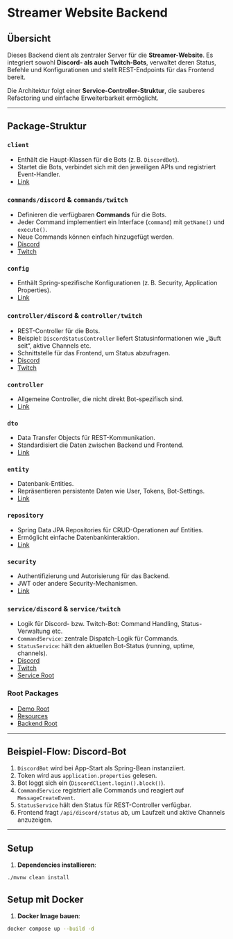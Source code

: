 # Streamer Website Backend

## Übersicht

Dieses Backend dient als zentraler Server für die **Streamer-Website**.
Es integriert sowohl **Discord- als auch Twitch-Bots**, verwaltet deren Status, Befehle und Konfigurationen und stellt REST-Endpoints für das Frontend bereit.

Die Architektur folgt einer **Service-Controller-Struktur**, die sauberes Refactoring und einfache Erweiterbarkeit ermöglicht.

---

## Package-Struktur

### `client`
- Enthält die Haupt-Klassen für die Bots (z. B. `DiscordBot`).
- Startet die Bots, verbindet sich mit den jeweiligen APIs und registriert Event-Handler.
- [Link](https://github.com/goalkeeper91/WebsiteJava/tree/main/git/demo/backend/src/main/java/streamer_website/demo/client)

### `commands/discord` & `commands/twitch`
- Definieren die verfügbaren **Commands** für die Bots.
- Jeder Command implementiert ein Interface (`command`) mit `getName()` und `execute()`.
- Neue Commands können einfach hinzugefügt werden.
- [Discord](https://github.com/goalkeeper91/WebsiteJava/tree/main/git/demo/backend/src/main/java/streamer_website/demo/commands/discord)
- [Twitch](https://github.com/goalkeeper91/WebsiteJava/tree/main/git/demo/backend/src/main/java/streamer_website/demo/commands/twitch)

### `config`
- Enthält Spring-spezifische Konfigurationen (z. B. Security, Application Properties).
- [Link](https://github.com/goalkeeper91/WebsiteJava/tree/main/git/demo/backend/src/main/java/streamer_website/demo/config)

### `controller/discord` & `controller/twitch`
- REST-Controller für die Bots.
- Beispiel: `DiscordStatusController` liefert Statusinformationen wie „läuft seit“, aktive Channels etc.
- Schnittstelle für das Frontend, um Status abzufragen.
- [Discord](https://github.com/goalkeeper91/WebsiteJava/tree/main/git/demo/backend/src/main/java/streamer_website/demo/controller/discord)
- [Twitch](https://github.com/goalkeeper91/WebsiteJava/tree/main/git/demo/backend/src/main/java/streamer_website/demo/controller/twitch)

### `controller`
- Allgemeine Controller, die nicht direkt Bot-spezifisch sind.
- [Link](https://github.com/goalkeeper91/WebsiteJava/tree/main/git/demo/backend/src/main/java/streamer_website/demo/controller)

### `dto`
- Data Transfer Objects für REST-Kommunikation.
- Standardisiert die Daten zwischen Backend und Frontend.
- [Link](https://github.com/goalkeeper91/WebsiteJava/tree/main/git/demo/backend/src/main/java/streamer_website/demo/dto)

### `entity`
- Datenbank-Entities.
- Repräsentieren persistente Daten wie User, Tokens, Bot-Settings.
- [Link](https://github.com/goalkeeper91/WebsiteJava/tree/main/git/demo/backend/src/main/java/streamer_website/demo/entity)

### `repository`
- Spring Data JPA Repositories für CRUD-Operationen auf Entities.
- Ermöglicht einfache Datenbankinteraktion.
- [Link](https://github.com/goalkeeper91/WebsiteJava/tree/main/git/demo/backend/src/main/java/streamer_website/demo/repository)

### `security`
- Authentifizierung und Autorisierung für das Backend.
- JWT oder andere Security-Mechanismen.
- [Link](https://github.com/goalkeeper91/WebsiteJava/tree/main/git/demo/backend/src/main/java/streamer_website/demo/security)

### `service/discord` & `service/twitch`
- Logik für Discord- bzw. Twitch-Bot: Command Handling, Status-Verwaltung etc.
- `CommandService`: zentrale Dispatch-Logik für Commands.
- `StatusService`: hält den aktuellen Bot-Status (running, uptime, channels).
- [Discord](https://github.com/goalkeeper91/WebsiteJava/tree/main/git/demo/backend/src/main/java/streamer_website/demo/service/discord)
- [Twitch](https://github.com/goalkeeper91/WebsiteJava/tree/main/git/demo/backend/src/main/java/streamer_website/demo/service/twitch)
- [Service Root](https://github.com/goalkeeper91/WebsiteJava/tree/main/git/demo/backend/src/main/java/streamer_website/demo/service)

### Root Packages
- [Demo Root](https://github.com/goalkeeper91/WebsiteJava/tree/main/git/demo/backend/src/main/java/streamer_website/demo)
- [Resources](https://github.com/goalkeeper91/WebsiteJava/tree/main/git/demo/backend/src/main/resources)
- [Backend Root](https://github.com/goalkeeper91/WebsiteJava/tree/main/git/demo/backend)

---

## Beispiel-Flow: Discord-Bot

1. `DiscordBot` wird bei App-Start als Spring-Bean instanziiert.
2. Token wird aus `application.properties` gelesen.
3. Bot loggt sich ein (`DiscordClient.login().block()`).
4. `CommandService` registriert alle Commands und reagiert auf `MessageCreateEvent`.
5. `StatusService` hält den Status für REST-Controller verfügbar.
6. Frontend fragt `/api/discord/status` ab, um Laufzeit und aktive Channels anzuzeigen.

---

## Setup

1. **Dependencies installieren**:

```bash
./mvnw clean install
```

## Setup mit Docker

1. **Docker Image bauen**:

```bash
docker compose up --build -d
```
